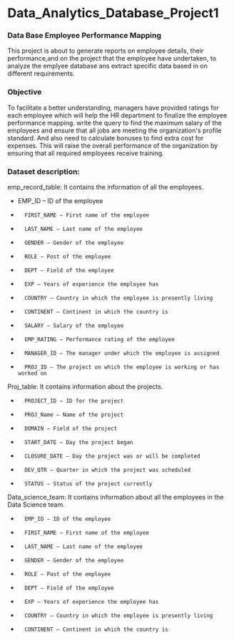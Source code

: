 # Data_Analytics_Database_Project1
### Data Base Employee Performance Mapping
This project is about to generate reports on employee details, their performance,and on the project that the employee have undertaken, to analyze the emplyee database ans extract specific data based in on different requirements.

### Objective
To facilitate a better understanding, managers have provided ratings for each employee which will help the HR department to finalize the employee performance mapping. write the query to find the maximum salary 
of the employees and ensure that all jobs are meeting the organization's profile standard. And also need to calculate bonuses to find extra cost for expenses. 
This will raise the overall performance of the organization by ensuring that all required employees receive training.

### Dataset description:
 
emp_record_table: It contains the information of all the employees.
-	EMP_ID – ID of the employee
-		FIRST_NAME – First name of the employee
-		LAST_NAME – Last name of the employee
*		GENDER – Gender of the employee
*		ROLE – Post of the employee
*		DEPT – Field of the employee
*		EXP – Years of experience the employee has
*		COUNTRY – Country in which the employee is presently living
*		CONTINENT – Continent in which the country is
*		SALARY – Salary of the employee
*		EMP_RATING – Performance rating of the employee
*		MANAGER_ID – The manager under which the employee is assigned 
*		PROJ_ID – The project on which the employee is working or has worked on

 
Proj_table: It contains information about the projects.
*		PROJECT_ID – ID for the project
*		PROJ_Name – Name of the project
*		DOMAIN – Field of the project
*		START_DATE – Day the project began
*		CLOSURE_DATE – Day the project was or will be completed
*		DEV_QTR – Quarter in which the project was scheduled
*		STATUS – Status of the project currently
 
Data_science_team: It contains information about all the employees in the Data Science team.
*		EMP_ID – ID of the employee
*		FIRST_NAME – First name of the employee
*		LAST_NAME – Last name of the employee
*		GENDER – Gender of the employee
*		ROLE – Post of the employee
*		DEPT – Field of the employee
*		EXP – Years of experience the employee has
*		COUNTRY – Country in which the employee is presently living
*		CONTINENT – Continent in which the country is


